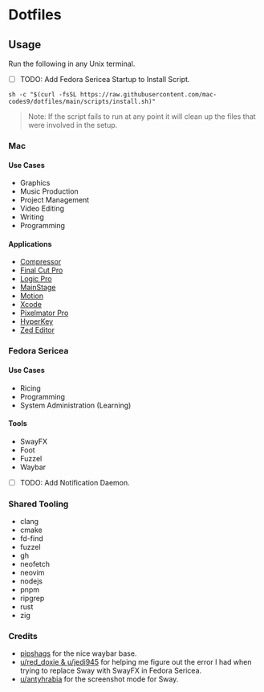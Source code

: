 # Dotfiles

## Usage

Run the following in any Unix terminal.

- [ ] TODO: Add Fedora Sericea Startup to Install Script.

```
sh -c "$(curl -fsSL https://raw.githubusercontent.com/mac-codes9/dotfiles/main/scripts/install.sh)"
```

> Note: If the script fails to run at any point it will clean up the files that were involved in the setup.

### Mac

#### Use Cases

- Graphics
- Music Production
- Project Management
- Video Editing 
- Writing
- Programming

#### Applications 

- [Compressor](https://apps.apple.com/gb/app/compressor/id424390742?mt=12)
- [Final Cut Pro](https://apps.apple.com/gb/app/final-cut-pro/id424389933?mt=12)
- [Logic Pro](https://apps.apple.com/gb/app/logic-pro/id634148309?mt=12)
- [MainStage](https://apps.apple.com/gb/app/mainstage/id634159523?mt=12)
- [Motion](https://apps.apple.com/gb/app/motion/id434290957?mt=12)
- [Xcode](https://apps.apple.com/gb/app/xcode/id497799835?mt=12)
- [Pixelmator Pro](https://apps.apple.com/gb/app/pixelmator-pro/id1289583905?mt=12)
- [HyperKey](https://hyperkey.app/downloads/Hyperkey0.28.dmg)
- [Zed Editor](https://zed.dev)

### Fedora Sericea

#### Use Cases

- Ricing
- Programming
- System Administration (Learning)

#### Tools

- SwayFX
- Foot
- Fuzzel
- Waybar
- [ ] TODO: Add Notification Daemon.

### Shared Tooling

- clang
- cmake
- fd-find
- fuzzel
- gh
- neofetch
- neovim
- nodejs
- pnpm
- ripgrep
- rust
- zig

###  Credits

- [pipshags](https://github.com/Alexays/Waybar/wiki/Examples#pipshags-configuration) for the nice waybar base.
- [u/red_doxie & u/jedi945](https://www.reddit.com/r/Fedora/s/45U2jOjI5h) for helping me figure out the error I had when trying to replace Sway with SwayFX in Fedora Sericea.
- [u/antyhrabia](https://www.reddit.com/r/swaywm/s/1AsyrbjErE) for the screenshot mode for Sway.
